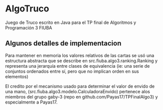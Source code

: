 # AlgoTruco

Juego de Truco escrito en Java para el TP final de Algoritmos y Programación 3 FIUBA

## Algunos detalles de implementacion
Para mantener en memoria los valores relativos de las cartas se usó una estructura
abstracta que se describe en src.fiuba.algo3.ranking.Ranking y representa una jerarquía
entre clases de equivalencia (ie: una serie de conjuntos ordenados entre sí, pero que no
implican orden en sus elementos)

El credito por el mecanismo usado para determinar el valor de envido de una mano,
(src.fiuba.algo3.modelo.CalculadoraEnvido) pertenece alos miembros del grupo gaby-3
(repo en github.com/Payas17/TPFinalAlgo3) y especialmente a Payas17.
